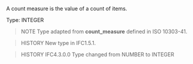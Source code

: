 A count measure is the value of a count of items.

<!-- end of short definition -->


Type: INTEGER

> NOTE Type adapted from **count_measure** defined in ISO 10303-41.

> HISTORY New type in IFC1.5.1.

> HISTORY IFC4.3.0.0 Type changed from NUMBER to INTEGER

